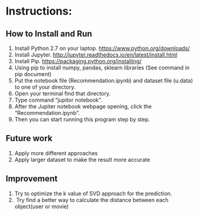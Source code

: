 # Instructions:

## How to Install and Run
1.	Install Python 2.7 on your laptop. https://www.python.org/downloads/
2.	Install Jupyter. http://jupyter.readthedocs.io/en/latest/install.html
3.	Install Pip. https://packaging.python.org/installing/
4.	Using pip to install numpy, pandas, sklearn libraries (See command in pip document)
5.	Put the notebook file (Recommendation.ipynb) and dataset file (u.data) to one of your directory.
6.	Open your terminal find that directory.
7.	Type command “jupitor notebook”.
8.	After the Jupiter notebook webpage opening, click the “Recommendation.ipynb”.
9.	Then you can start running this program step by step.

## Future work
1.  Apply more different approaches
2.  Apply larger dataset to make the result more accurate

## Improvement
1.  Try to optimize the k value of SVD approach for the prediction.
2.  Try find a better way to calculate the distance between each object(user or movie)
